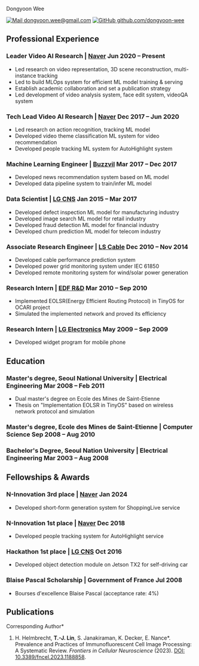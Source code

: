 <span class="name">Dongyoon Wee</span>

<span class="info">

[![Mail](https://simpleicons.org/icons/minutemailer.svg) dongyoon.wee@gmail.com](mailto:dongyoon.wee@gmail.com)
[![GitHub](https://simpleicons.org/icons/github.svg) github.com/dongyoon-wee](https://github.com/dongyoon-wee)

</span>

## Professional Experience
### Leader Video AI Research | [Naver](https://www.naver.com/) <time> Jun 2020 – Present </time>
- Led research on video representation, 3D scene reconstruction, multi-instance tracking
- Led to build MLOps system for efficient ML model training & serving
- Establish academic collaboration and set a publication strategy
- Led development of video analysis system, face edit system, videoQA system 

### Tech Lead Video AI Research | [Naver](https://www.naver.com/) <time> Dec 2017 – Jun 2020 </time>
- Led research on action recognition, tracking ML model
- Developed video theme classification ML system for video recommendation
- Developed people tracking ML system for AutoHighlight system

### Machine Learning Engineer | [Buzzvil](https://www.buzzvil.com/en) <time> Mar 2017 – Dec 2017 </time>
- Developed news recommendation system based on ML model
- Developed data pipeline system to train/infer ML model

### Data Scientist | [LG CNS](https://www.lgcns.com/) <time> Jan 2015 – Mar 2017 </time>
- Developed defect inspection ML model for manufacturing industry
- Developed image search ML model for retail industry
- Developed fraud detection ML model for financial industry
- Developed churn prediction ML model for telecom industry

### Associate Research Engineer | [LS Cable](https://www.lscns.co.kr/kr/main.asp) <time> Dec 2010 – Nov 2014 </time>
- Developed cable performance prediction system 
- Developed power grid monitoring system under IEC 61850
- Developed remote monitoring system for wind/solar power generation

### Research Intern | [EDF R&D](https://www.edf.fr/en) <time> Mar 2010 – Sep 2010 </time>
- Implemented EOLSR(Energy Efficient Routing Protocol) in TinyOS for OCARI project
- Simulated the implemented network and proved its efficiency

### Research Intern | [LG Electronics](https://www.lge.co.kr/) <time> May 2009 – Sep 2009 </time>
- Developed widget program for mobile phone

## Education

### Master's degree, Seoul National University | <location> Electrical Engineering </location> <time> Mar 2008 – Feb 2011 </time>
- Dual master's degree on Ecole des Mines de Saint-Etienne
- Thesis on "Implementation EOLSR in TinyOS" based on wireless network protocol and simulation

### Master's degree, Ecole des Mines de Saint-Etienne | <location> Computer Science </location> <time> Sep 2008 – Aug 2010 </time>

### Bachelor's Degree, Seoul Nation University | <location> Electrical Engineering </location> <time> Mar 2003 – Aug 2008 </time>

## Fellowships & Awards

### N-Innovation 3rd place | [Naver](https://www.naver.com/) <time> Jan 2024 </time>
- Developed short-form generation system for ShoppingLive service

### N-Innovation 1st place | [Naver](https://www.naver.com/) <time> Dec 2018 </time>
- Developed people tracking system for AutoHighlight service

### Hackathon 1st place | [LG CNS](https://www.lgcns.com/) <time> Oct 2016 </time>
- Developed object detection module on Jetson TX2 for self-driving car

### Blaise Pascal Scholarship | Government of France <time> Jul 2008 </time>
- Bourses d'excellence Blaise Pascal (acceptance rate: 4%)

## Publications

Corresponding Author*

1. H. Helmbrecht, **T.-J. Lin**, S. Janakiraman, K. Decker, E. Nance\*. Prevalence and Practices of Immunofluorescent Cell Image Processing: A Systematic Review. *Frontiers in Cellular Neuroscience* (2023). [DOI: 10.3389/fncel.2023.1188858](https://www.doi.org/10.3389/fncel.2023.1188858).

